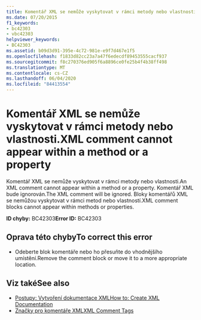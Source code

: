 ```yaml
---
title: Komentář XML se nemůže vyskytovat v rámci metody nebo vlastnosti.
ms.date: 07/20/2015
f1_keywords:
- bc42303
- vbc42303
helpviewer_keywords:
- BC42303
ms.assetid: b09d3d91-395e-4c72-981e-e9f7d467e1f5
ms.openlocfilehash: f1833d82cc23a7a47f6edecdf89453555cacf937
ms.sourcegitcommit: f8c270376ed905f6a8896ce0fe25b4f4b38ff498
ms.translationtype: MT
ms.contentlocale: cs-CZ
ms.lasthandoff: 06/04/2020
ms.locfileid: "84413554"
---
```

# <a name="xml-comment-cannot-appear-within-a-method-or-a-property"></a><span data-ttu-id="130e8-102">Komentář XML se nemůže vyskytovat v rámci metody nebo vlastnosti.</span><span class="sxs-lookup"><span data-stu-id="130e8-102">XML comment cannot appear within a method or a property</span></span>
<span data-ttu-id="130e8-103">Komentář XML se nemůže vyskytovat v rámci metody nebo vlastnosti.</span><span class="sxs-lookup"><span data-stu-id="130e8-103">An XML comment cannot appear within a method or a property.</span></span> <span data-ttu-id="130e8-104">Komentář XML bude ignorován.</span><span class="sxs-lookup"><span data-stu-id="130e8-104">The XML comment will be ignored.</span></span> <span data-ttu-id="130e8-105">Bloky komentářů XML se nemůžou vyskytovat v rámci metod nebo vlastností.</span><span class="sxs-lookup"><span data-stu-id="130e8-105">XML comment blocks cannot appear within methods or properties.</span></span>  
  
 <span data-ttu-id="130e8-106">**ID chyby:** BC42303</span><span class="sxs-lookup"><span data-stu-id="130e8-106">**Error ID:** BC42303</span></span>  
  
## <a name="to-correct-this-error"></a><span data-ttu-id="130e8-107">Oprava této chyby</span><span class="sxs-lookup"><span data-stu-id="130e8-107">To correct this error</span></span>  
  
- <span data-ttu-id="130e8-108">Odeberte blok komentáře nebo ho přesuňte do vhodnějšího umístění.</span><span class="sxs-lookup"><span data-stu-id="130e8-108">Remove the comment block or move it to a more appropriate location.</span></span>  
  
## <a name="see-also"></a><span data-ttu-id="130e8-109">Viz také</span><span class="sxs-lookup"><span data-stu-id="130e8-109">See also</span></span>

- [<span data-ttu-id="130e8-110">Postupy: Vytvoření dokumentace XML</span><span class="sxs-lookup"><span data-stu-id="130e8-110">How to: Create XML Documentation</span></span>](../programming-guide/program-structure/how-to-create-xml-documentation.md)
- [<span data-ttu-id="130e8-111">Značky pro komentáře XML</span><span class="sxs-lookup"><span data-stu-id="130e8-111">XML Comment Tags</span></span>](../language-reference/xmldoc/index.md)
